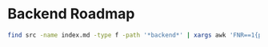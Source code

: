 # Backend Roadmap

```sh
find src -name index.md -type f -path '*backend*' | xargs awk 'FNR==1{print ""}1' > BACKEND.out.md
```
